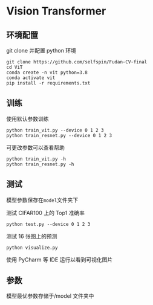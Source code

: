 # Vision Transformer

## 环境配置

git clone 并配置 python 环境

```shell
git clone https://github.com/selfspin/Fudan-CV-final
cd ViT
conda create -n vit python=3.8
conda activate vit
pip install -r requirements.txt
```

## 训练

使用默认参数训练

```shell
python train_vit.py --device 0 1 2 3
python train_resnet.py --device 0 1 2 3
```

可更改参数可以查看帮助

```shell
python train_vit.py -h
python train_resnet.py -h
```

## 测试

模型参数保存在`model`文件夹下

测试 CIFAR100 上的 Top1 准确率

```shell
python test.py --device 0 1 2 3
```

测试 16 张图上的预测

```shell
python visualize.py
```

使用 PyCharm 等 IDE 运行以看到可视化图片

## 参数

模型最优参数存储于/model 文件夹中
